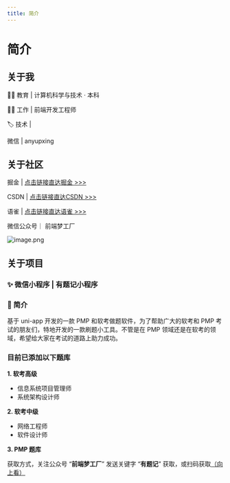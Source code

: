 ```yaml
---
title: 简介
---
```


# 简介

## 关于我

👨‍🎓 教育 | 计算机科学与技术 · 本科

👨‍💻 工作 | 前端开发工程师

🏷️ 技术 | <Badge type="tip" text="Vue.js" /> <Badge type="tip" text="Angular.js" /> <Badge type="tip" text="JavaScript" /> <Badge type="tip" text="uni-app" />

<CustomIcon name="weixin" size="20px" color="#00b066" /> 微信 | anyupxing

## 关于社区

<p><CustomIcon name="juejin" size="19px" color="#0077f7" />  掘金 |  <a href="https://juejin.cn/user/4230576472589976/posts" target="_blank">点击链接直达掘金 >>></a></p>

<p><CustomIcon name="csdn" size="20px" color="#ff4b30" /> CSDN |  <a href="https://blog.csdn.net/qq_24956515" target="_blank">点击链接直达CSDN >>></a></p>

<p><CustomIcon name="yuque" size="20px" color="#00b066" /> 语雀 |  <a href="https://www.yuque.com/anyup" target="_blank">点击链接直达语雀 >>></a></p>

<p><CustomIcon name="weixingongzhonghao" size="22px" color="#00b066" /> 微信公众号｜ 前端梦工厂 </p>

<!-- ![image.png](https://cdn.nlark.com/yuque/0/2024/png/756043/1711511212734-584243f5-cdef-4f0d-8758-392b2b743b87.png?x-oss-process=image%2Fformat%2Cwebp) -->

![image.png](https://www.anyup.cn/static/anyup/images/qr_personal_wx_group.png)

## 关于项目

### ✨ 微信小程序 | 有题记小程序

### 🌟 简介

基于 uni-app 开发的一款 PMP 和软考做题软件，为了帮助广大的软考和 PMP 考试的朋友们，特地开发的一款刷题小工具。不管是在 PMP 领域还是在软考的领域，希望给大家在考试的道路上助力成功。

### 目前已添加以下题库

**1. 软考高级**

- 信息系统项目管理师
- 系统架构设计师

**2. 软考中级**

- 网络工程师
- 软件设计师

**3. PMP 题库**

获取方式，关注公众号 “**前端梦工厂**” 发送关键字 “**有题记**” 获取，或扫码获取[（向上看）](#关于社区)